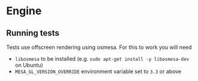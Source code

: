 # Engine

## Running tests

Tests use offscreen rendering using osmesa. For this to work you will need
* `libosmesa` to be installed (e.g. `sudo apt-get install -y libosmesa-dev` on Ubuntu)
* `MESA_GL_VERSION_OVERRIDE` environment variable set to `3.3` or above